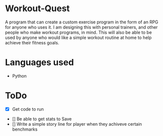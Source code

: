 # Workout-Quest

A program that can create a custom exercise program in the form of an RPG for anyone who uses it. I am designing this with personal trainers, and other people who make workout programs, in mind. This will also be able to be used by anyone who would like a simple workout routine at home to help achieve their fitness goals.



# Languages used
- Python

# ToDo
- [X] Get code to run
- [] Be able to get stats to Save
- [] Write a simple story line for player when they achiveve certain benchmarks
